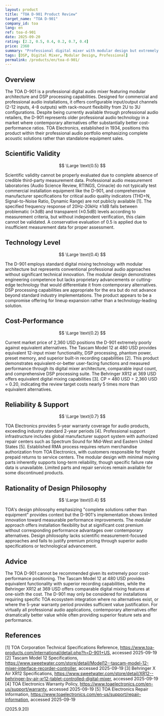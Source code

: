 ```yaml
---
layout: product
title: "TOA D-901 Product Review"
target_name: "TOA D-901"
company_id: toa
lang: en
ref: toa-d-901
date: 2025-09-20
rating: [2.2, 0.5, 0.4, 0.2, 0.7, 0.4]
price: 2360
summary: "Professional digital mixer with modular design but extremely poor cost-performance, costing 4x more than equivalent alternatives"
tags: [DSP, Digital Mixer, Modular Design, Professional]
permalink: /products/en/toa-d-901/
---
```

## Overview

The TOA D-901 is a professional digital audio mixer featuring modular architecture and DSP processing capabilities. Designed for commercial and professional audio installations, it offers configurable input/output channels (2-12 inputs, 4-8 outputs) with rack-mount flexibility from 2U to 3U configurations. Despite being currently available through professional audio retailers, the D-901 represents older professional audio technology in a market where contemporary alternatives offer substantially better cost-performance ratios. TOA Electronics, established in 1934, positions this product within their professional audio portfolio emphasizing complete acoustic solutions rather than standalone equipment sales.

## Scientific Validity

$$ \Large \text{0.5} $$

Scientific validity cannot be properly evaluated due to complete absence of credible third-party measurement data. Professional audio measurement laboratories (Audio Science Review, RTINGS, Crinacle) do not typically test commercial installation equipment like the D-901, and comprehensive manufacturer specifications for critical audio quality indicators (THD+N, Signal-to-Noise Ratio, Dynamic Range) are not publicly available [1]. The specified frequency response of 20Hz-20kHz ±1dB falls between problematic (±3dB) and transparent (±0.5dB) levels according to measurement criteria, but without independent verification, this claim cannot be validated. A conservative evaluation of 0.5 is applied due to insufficient measurement data for proper assessment.

## Technology Level

$$ \Large \text{0.4} $$

The D-901 employs standard digital mixing technology with modular architecture but represents conventional professional audio approaches without significant technical innovation. The modular design demonstrates engineering competence but lacks proprietary advancements or cutting-edge technology that would differentiate it from contemporary alternatives. DSP processing capabilities are appropriate for the era but do not advance beyond standard industry implementations. The product appears to be a compromise offering for lineup expansion rather than a technology-leading solution.

## Cost-Performance

$$ \Large \text{0.2} $$

Current market price of 2,360 USD positions the D-901 extremely poorly against equivalent alternatives. The Tascam Model 12 at 480 USD provides equivalent 12-input mixer functionality, DSP processing, phantom power, preset memory, and superior built-in recording capabilities [2]. This product demonstrates equivalent-or-better user-facing functions and measured performance through its digital mixer architecture, comparable input count, and comprehensive DSP processing suite. The Behringer XR12 at 369 USD offers equivalent digital mixing capabilities [3]. CP = 480 USD ÷ 2,360 USD = 0.20, indicating the review target costs nearly 5 times more than equivalent alternatives.

## Reliability & Support

$$ \Large \text{0.7} $$

TOA Electronics provides 5-year warranty coverage for audio products, exceeding industry standard 2-year periods [4]. Professional support infrastructure includes global manufacturer support system with authorized repair centers such as Spectrum Sound for Mid-West and Eastern United States [5]. Established RMA process requires return merchandise authorization from TOA Electronics, with customers responsible for freight prepaid returns to service centers. The modular design with minimal moving parts inherently supports long-term reliability, though specific failure rate data is unavailable. Limited parts and repair services remain available for some discontinued products.

## Rationality of Design Philosophy

$$ \Large \text{0.4} $$

TOA's design philosophy emphasizing "complete solutions rather than equipment" provides context but the D-901's implementation shows limited innovation toward measurable performance improvements. The modular approach offers installation flexibility but at significant cost premium without corresponding performance advantages over contemporary alternatives. Design philosophy lacks scientific measurement-focused approaches and fails to justify premium pricing through superior audio specifications or technological advancement.

## Advice

The TOA D-901 cannot be recommended given its extremely poor cost-performance positioning. The Tascam Model 12 at 480 USD provides equivalent functionality with superior recording capabilities, while the Behringer XR12 at 369 USD offers comparable digital mixing features at one-sixth the cost. The D-901 may only be considered for installations requiring specific TOA ecosystem integration where no alternatives exist, or where the 5-year warranty period provides sufficient value justification. For virtually all professional audio applications, contemporary alternatives offer dramatically better value while often providing superior feature sets and performance.

## References

[1] TOA Corporation Technical Specifications Reference, https://www.toa-products.com/international/detail.php?h=D-901+US, accessed 2025-09-19
[2] Tascam Model 12 Specifications, https://www.sweetwater.com/store/detail/Model12--tascam-model-12-mixer-interface-recorder-controller, accessed 2025-09-19
[3] Behringer X Air XR12 Specifications, https://www.sweetwater.com/store/detail/XR12--behringer-by-air-xr12-tablet-controlled-digital-mixer, accessed 2025-09-19
[4] TOA Electronics Warranty Policy, https://www.toaelectronics.com/en-us/support/warranty, accessed 2025-09-19
[5] TOA Electronics Repair Information, https://www.toaelectronics.com/en-us/support/repair-information, accessed 2025-09-19

(2025.9.20)